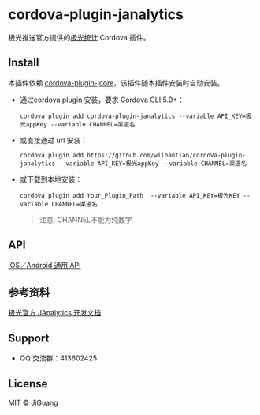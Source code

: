 # cordova-plugin-janalytics
极光推送官方提供的[极光统计](https://www.jiguang.cn/analytics) Cordova 插件。


## Install

本插件依赖 [cordova-plugin-jcore](https://github.com/wilhantian/cordova-plugin-jcore)，该插件随本插件安装时自动安装。

- 通过cordova plugin 安装，要求 Cordova CLI 5.0+：

  ```shell
  cordova plugin add cordova-plugin-janalytics --variable API_KEY=极光appKey --variable CHANNEL=渠道名
  ```

- 或直接通过 url 安装：

  ```shell
  cordova plugin add https://github.com/wilhantian/cordova-plugin-janalytics --variable API_KEY=极光appKey --variable CHANNEL=渠道名
  ```

- 或下载到本地安装：

  ```shell
  cordova plugin add Your_Plugin_Path  --variable API_KEY=极光KEY --variable CHANNEL=渠道名
  ```
  > 注意: CHANNEL不能为纯数字



## API

[iOS／Android 通用 API](doc/API.md)


## 参考资料

[极光官方 JAnalytics 开发文档](https://docs.jiguang.cn/janalytics/guideline/intro/)


## Support

<!-- - [极光社区](http://community.jiguang.cn/) -->
- QQ 交流群：413602425


## License

MIT © [JiGuang](/license)
